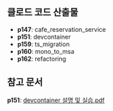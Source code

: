 ## 클로드 코드 산출물
- **p147**: cafe_reservation_service
- **p151**: devcontainer
- **p159**: ts_migration
- **p160**: mono_to_msa
- **p162**: refactoring

## 참고 문서
**p151**: [devcontainer 설명 및 실습.pdf](./here.pdf)

